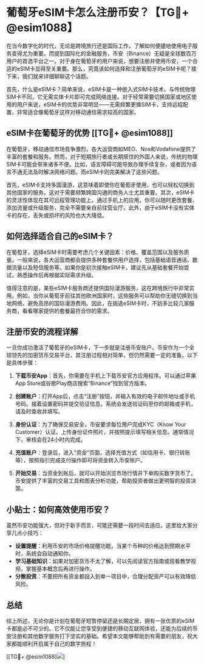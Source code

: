 # 葡萄牙eSIM卡怎么注册币安？【TG💪+ @esim1088】

在当今数字化的时代，无论是跨境旅行还是国际工作，了解如何便捷地使用电子服务变得尤为重要。而提到国际化的金融服务，币安（Binance）无疑是全球数百万用户的首选平台之一。对于身在葡萄牙的用户来说，想要注册并使用币安，一个合适的eSIM卡显得至关重要。那么，究竟该如何选择和注册葡萄牙的eSIM卡呢？接下来，我们就来详细聊聊这个话题。

首先，什么是eSIM卡？简单来说，eSIM卡是一种嵌入式SIM卡技术，与传统物理SIM卡不同，它无需实体卡片即可完成网络连接。对于经常需要切换国家或地区使用的用户来说，eSIM卡的优势非常明显——无需频繁更换SIM卡，支持远程配置，非常适合像葡萄牙这样对移动通信需求较高的国家。

## eSIM卡在葡萄牙的优势 [[TG💪+ @esim1088]]

在葡萄牙，移动通信市场竞争激烈，各大运营商如MEO、Nos和Vodafone提供了丰富的套餐和服务。然而，对于短期旅行者或长期居住的外国人来说，传统的物理SIM卡可能会带来诸多不便。比如，语言障碍可能导致办理手续复杂，或者因为语言不通无法及时解决网络问题。而eSIM卡则完美解决了这些问题。

首先，eSIM卡支持多国漫游，这意味着即使你在葡萄牙使用，也可以轻松切换到其他国家的服务。这对于需要频繁跨国沟通的商务人士尤其重要。其次，eSIM卡的灵活性体现在其可远程管理功能上。通过手机上的应用，你可以随时更改套餐、添加流量或升级服务，完全不需要亲自前往营业厅。此外，由于eSIM卡没有实体卡的存在，丢失或损坏的风险也大大降低。

## 如何选择适合自己的eSIM卡？

在葡萄牙，选择eSIM卡时需要考虑几个关键因素：价格、覆盖范围以及服务质量。一般来说，各大运营商都会提供多种套餐供用户选择，包括基础语音通话、数据流量以及短信服务等。如果你是初次接触eSIM卡，建议先从基础套餐开始尝试，熟悉操作后再根据实际需求升级。

值得注意的是，某些eSIM卡服务商还提供国际漫游服务，这在跨境旅行中非常实用。例如，当你从葡萄牙前往其他欧洲国家时，这些服务可以帮助你无缝切换到当地网络，避免高昂的国际漫游费用。因此，在挑选eSIM卡时，不妨多比较几家服务商，看看哪家提供的套餐最符合你的需求。

## 注册币安的流程详解

一旦你成功激活了葡萄牙的eSIM卡，下一步就是注册币安账户。币安作为一个全球领先的加密货币交易平台，其注册过程相对简单，但仍然需要一定的准备。以下是具体步骤：

1. **下载币安App**：首先，你需要在手机上下载币安官方应用程序。可以通过苹果App Store或谷歌Play商店搜索“Binance”找到官方版本。
   
2. **创建账户**：打开App后，点击“注册”按钮，并输入有效的电子邮件地址或手机号码。接着设置密码并提交验证信息。系统会发送验证码至你的邮箱或手机，请及时查收并填写。

3. **身份认证**：为了确保交易安全，币安要求每位用户完成KYC（Know Your Customer）认证。上传身份证件照片，并按照提示填写相关信息。通常情况下，审核会在24小时内完成。

4. **充值账户**：登录后，进入“资金”页面，选择充值方式（如信用卡、银行转账等），按照指引完成支付操作即可将资金转入币安账户。

5. **开始交易**：当资金到账后，就可以开始浏览市场行情并下单购买数字货币了。币安提供了丰富的交易工具和图表分析功能，帮助投资者做出更明智的投资决策。

## 小贴士：如何高效使用币安？

虽然币安功能强大，但对于新手而言，可能还需要一段时间去适应。这里给大家分享几点小技巧：

- **设置提醒**：利用币安的市场价格提醒功能，当某个币种的价格达到预期水平时，系统会自动通知你。
- **学习基础知识**：如果对加密货币不太了解，可以先阅读官方指南或观看教学视频，掌握基本概念后再进行操作。
- **分散投资**：不要把所有资金都投入到单一项目中，合理分配资产可以有效降低风险。

## 总结

综上所述，无论你是计划在葡萄牙短暂停留还是长期定居，拥有一张优质的eSIM卡都是必不可少的。它不仅能让您享受到便捷的移动互联网体验，还能为后续的币安注册和其他数字服务打下坚实的基础。希望本文能够帮助到有需要的朋友，祝大家都能顺利开启属于自己的数字旅程！

[[TG💪+ @esim1088]![](https://i.postimg.cc/4NQfJmqS/Snipaste-2025-05-13-00-14-12.png)]